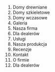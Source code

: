1. Domy drewniane
2. Domy szkieletowe
3. Domy wczasowe
4. Galeria
5. Nasza firma
6. Dla dealerów
7. Usługi
8. Nasza produkcja
9. Recenzje
10. Kontakt
11. O firmie
12. Dla dealerów
